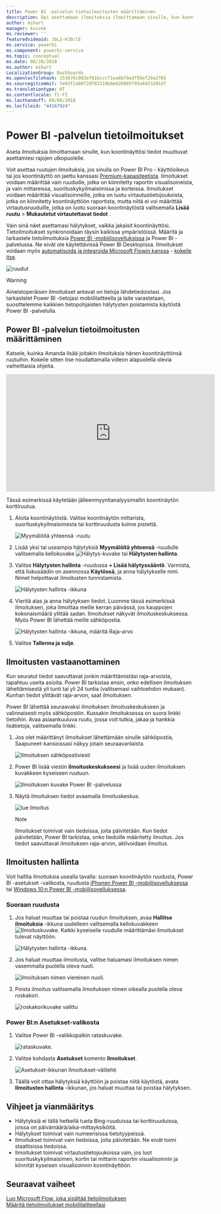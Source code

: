 ```yaml
---
title: Power BI -palvelun tietoilmoitusten määrittäminen
description: Opi asettamaan ilmoituksia ilmoittamaan sinulle, kun koontinäyttösi tiedot muuttuvat Microsoft Power BI -palvelussa asettamiesi rajojen ulkopuolelle.
author: mihart
manager: kvivek
ms.reviewer: ''
featuredvideoid: JbL2-HJ8clE
ms.service: powerbi
ms.component: powerbi-service
ms.topic: conceptual
ms.date: 08/28/2018
ms.author: mihart
LocalizationGroup: Dashboards
ms.openlocfilehash: 153676c983ef81bcccf1ea6bf0adf95ef29a2765
ms.sourcegitcommit: fe03f2a80f2df82219b8e026085f93a8453201df
ms.translationtype: HT
ms.contentlocale: fi-FI
ms.lasthandoff: 09/08/2018
ms.locfileid: "44167924"
---
```

# <a name="data-alerts-in-power-bi-service"></a>Power BI -palvelun tietoilmoitukset
Aseta ilmoituksia ilmoittamaan sinulle, kun koontinäyttösi tiedot muuttuvat asettamiesi rajojen ulkopuolelle. 

Voit asettaa ruutujen ilmoituksia, jos sinulla on Power BI Pro - käyttöoikeus tai jos koontinäyttö on jaettu kanssasi [Premium-kapasiteetista](service-premium.md). Ilmoitukset voidaan määrittää vain ruuduille, jotka on kiinnitetty raportin visualisoineista, ja vain mittareissa, suorituskykyilmaisimissa ja korteissa. Ilmoitukset voidaan määrittää visualisoinneille, jotka on luotu virtautustietojoukoista, jotka on kiinnitetty koontinäyttöön raportista, mutta niitä ei voi määrittää virtautusruuduille, jotka on luotu suoraan koontinäytöstä valitsemalla **Lisää ruutu**  >  **Mukautetut virtautettavat tiedot** . 

Vain sinä näet asettamasi hälytykset, vaikka jakaisit koontinäyttösi. Tietoilmoitukset synkronoidaan täysin kaikissa ympäristöissä. Määritä ja tarkastele tietoilmoituksia [Power BI -mobiilisovelluksissa](mobile-set-data-alerts-in-the-mobile-apps.md) ja Power BI -palvelussa. Ne eivät ole käytettävissä Power BI Desktopissa. Ilmoitukset voidaan myös [automatisoida ja integroida Microsoft Flowin kanssa](https://flow.microsoft.com) - [kokeile itse](service-flow-integration.md).

![ruudut](media/service-set-data-alerts/powerbi-alert-types-new.png)

> [!WARNING]
> Aineistoperäisen ilmoitukset antavat on tietoja lähdetiedoistasi. Jos tarkastelet Power BI -tietojasi mobiililaitteella ja laite varastetaan, suosittelemme kaikkien tietopohjaisten hälytysten poistamista käytöstä Power BI -palvelulla.
> 
> 

## <a name="set-data-alerts-in-power-bi-service"></a>Power BI -palvelun tietoilmoitusten määrittäminen
Katsele, kuinka Amanda lisää joitakin ilmoituksia hänen koontinäyttönsä ruutuihin. Kokeile sitten itse noudattamalla videon alapuolella olevia vaiheittaisia ohjeita.

<iframe width="560" height="315" src="https://www.youtube.com/embed/JbL2-HJ8clE" frameborder="0" allowfullscreen></iframe>

Tässä esimerkissä käytetään jälleenmyyntianalyysimallin koontinäytön korttiruutua.

1. Aloita koontinäytöstä. Valitse koontinäytön mittarista, suorituskykyilmaisimesta tai korttiruudusta kolme pistettä.
   
   ![Myymälöitä yhteensä -ruutu](media/service-set-data-alerts/powerbi-card.png)
2. Lisää yksi tai useampia hälytyksiä **Myymälöitä yhteensä** -ruudulle valitsemalla kellokuvake ![Hälytys-kuvake](media/service-set-data-alerts/power-bi-bell-icon.png) tai **Hälytysten hallinta**.
   
1. Valitse **Hälytysten hallinta** -ruudussa **+ Lisää hälytyssääntö**.  Varmista, että liukusäädin on asennossa **Käytössä**, ja anna hälytykselle nimi. Nimet helpottavat ilmoitusten tunnistamista.
   
   ![Hälytysten hallinta -ikkuna](media/service-set-data-alerts/powerbi-alert-title.png)
4. Vieritä alas ja anna hälytyksen tiedot.  Luomme tässä esimerkissä ilmoituksen, joka ilmoittaa meille kerran päivässä, jos kauppojen kokonaismäärä ylittää sadan. Ilmoitukset näkyvät ilmoituskeskuksessa. Myös Power BI lähettää meille sähköpostia.
   
   ![Hälytysten hallinta -ikkuna, määritä Raja-arvo](media/service-set-data-alerts/power-bi-set-alert-details.png)
5. Valitse **Tallenna ja sulje**.

## <a name="receiving-alerts"></a>Ilmoitusten vastaanottaminen
Kun seuratut tiedot saavuttavat jonkin määrittämistäsi raja-arvoista, tapahtuu useita asioita. Power BI tarkistaa ensin, onko edellisen ilmoituksen lähettämisestä yli tunti tai yli 24 tuntia (valitsemasi vaihtoehdon mukaan). Kunhan tiedot ylittävät raja-arvon, saat ilmoituksen.

Power BI lähettää seuraavaksi ilmoituksen ilmoituskeskukseen ja valinnaisesti myös sähköpostiin. Kussakin ilmoituksessa on suora linkki tietoihin. Avaa asiaankuuluva ruutu, jossa voit tutkia, jakaa ja hankkia lisätietoja, valitsemalla linkki.  

1. Jos olet määrittänyt ilmoitukset lähettämään sinulle sähköpostia, Saapuneet-kansiossasi näkyy jotain seuraavanlaista.
   
   ![Ilmoituksen sähköpostiviesti](media/service-set-data-alerts/powerbi-alerts-email.png)
2. Power BI lisää viestin **ilmoituskeskukseesi** ja lisää uuden ilmoituksen kuvakkeen kyseiseen ruutuun.
   
   ![Ilmoituksen kuvake Power BI -palvelussa](media/service-set-data-alerts/powerbi-alert-notifications.png)
3. Näytä ilmoituksen tiedot avaamalla ilmoituskeskus.
   
    ![lue ilmoitus](media/service-set-data-alerts/powerbi-alert-notfication.png)
   
   > [!NOTE]
   > Ilmoitukset toimivat vain tiedoissa, joita päivitetään. Kun tiedot päivitetään, Power BI tarkistaa, onko tiedoille määritetty ilmoitus. Jos tiedot saavuttavat ilmoituksen raja-arvon, aktivoidaan ilmoitus.
   > 
   > 

## <a name="managing-alerts"></a>Ilmoitusten hallinta
Voit hallita ilmoituksia usealla tavalla: suoraan koontinäytön ruudusta, Power BI -asetukset -valikosta, ruudusta [iPhonen Power BI -mobiilisovelluksessa](mobile-set-data-alerts-in-the-mobile-apps.md) tai [Windows 10:n Power BI -mobiilisovelluksessa](mobile-set-data-alerts-in-the-mobile-apps.md).

### <a name="from-the-tile-itself"></a>Suoraan ruudusta
1. Jos haluat muuttaa tai poistaa ruudun ilmoituksen, avaa **Hallitse ilmoituksia** -ikkuna uudelleen valitsemalla kellokuvakkeen ![Ilmoituskuvake](media/service-set-data-alerts/power-bi-bell-icon.png). Kaikki kyseiselle ruudulle määrittämäsi ilmoitukset tulevat näyttöön.
   
    ![Hälytysten hallinta -ikkuna](media/service-set-data-alerts/powerbi-see-alerts.png).
2. Jos haluat muuttaa ilmoitusta, valitse haluamasi ilmoituksen nimen vasemmalla puolella oleva nuoli.
   
    ![ilmoituksen nimen viereinen nuoli](media/service-set-data-alerts/powerbi-see-alerts-arrow.png).
3. Poista ilmoitus valitsemalla ilmoituksen nimen oikealla puolella oleva roskakori.
   
      ![roskakorikuvake valittu](media/service-set-data-alerts/powerbi-see-alerts-delete.png)

### <a name="from-the-power-bi-settings-menu"></a>Power BI:n Asetukset-valikosta
1. Valitse Power BI -valikkopalkin rataskuvake.
   
    ![rataskuvake](media/service-set-data-alerts/powerbi-gear-icon.png).
2. Valitse kohdasta **Asetukset** komento **Ilmoitukset**.
   
    ![Asetukset-ikkunan Ilmoitukset-välilehti](media/service-set-data-alerts/powerbi-alert-settings.png)
3. Täällä voit ottaa hälytyksiä käyttöön ja poistaa niitä käytöstä, avata **Ilmoitusten hallinta** -ikkunan, jos haluat muuttaa tai poistaa hälytyksen.

## <a name="tips-and-troubleshooting"></a>Vihjeet ja vianmääritys
* Hälytyksiä ei tällä hetkellä tueta Bing-ruuduissa tai korttiruuduissa, joissa on päivämäärä/aika-mittayksiköitä.
* Hälytykset toimivat vain numeerisissa tietotyypeissä.
* Ilmoitukset toimivat vain tiedoissa, joita päivitetään. Ne eivät toimi staattisissa tiedoissa.
* Ilmoitukset toimivat virtautustietojoukoissa vain, jos luot suorituskykyilmaisimen, kortin tai mittarin raportin visualisoinnin ja kiinnität kyseisen visualisoinnin koontinäyttöön.

## <a name="next-steps"></a>Seuraavat vaiheet
[Luo Microsoft Flow, joka sisältää tietoilmoituksen](service-flow-integration.md)    
[Määritä tietoilmoitukset mobiililaitteellasi](mobile-set-data-alerts-in-the-mobile-apps.md)    

